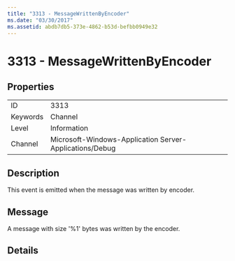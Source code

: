 ```yaml
---
title: "3313 - MessageWrittenByEncoder"
ms.date: "03/30/2017"
ms.assetid: abdb7db5-373e-4862-b53d-befbb0949e32
---
```

# 3313 - MessageWrittenByEncoder
## Properties  
  
|||  
|-|-|  
|ID|3313|  
|Keywords|Channel|  
|Level|Information|  
|Channel|Microsoft-Windows-Application Server-Applications/Debug|  
  
## Description  
 This event is emitted when the message was written by encoder.  
  
## Message  
 A message with size '%1' bytes was written by the encoder.  
  
## Details
